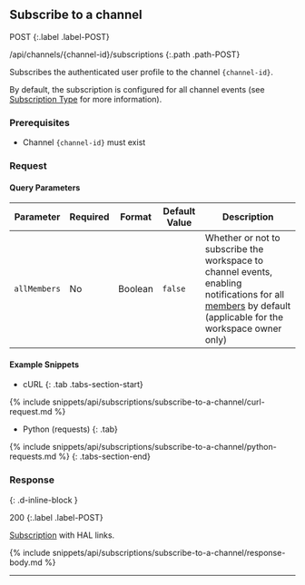 ## Subscribe to a channel

POST
{:.label .label-POST}

/api/channels/{channel-id}/subscriptions
{:.path .path-POST}

Subscribes the authenticated user profile to the channel `{channel-id}`.

By default, the subscription is configured for all channel events (see [Subscription Type](#subscription-type) for more information).

### Prerequisites
- Channel `{channel-id}` must exist

### Request
#### Query Parameters

Parameter | Required | Format | Default Value | Description
--------- | -------- | ------ | ------------- | -----------
`allMembers` | No | Boolean | `false` | Whether or not to subscribe the workspace to channel events, enabling notifications for all [members](members) by default (applicable for the workspace owner only)

#### Example Snippets
- cURL
{: .tab .tabs-section-start}

{% include snippets/api/subscriptions/subscribe-to-a-channel/curl-request.md %}

- Python (requests)
{: .tab}

{% include snippets/api/subscriptions/subscribe-to-a-channel/python-requests.md %}
{: .tabs-section-end}

### Response
{: .d-inline-block }

200
{:.label .label-POST}

[Subscription](#subscription) with HAL links.

{% include snippets/api/subscriptions/subscribe-to-a-channel/response-body.md %}

---
